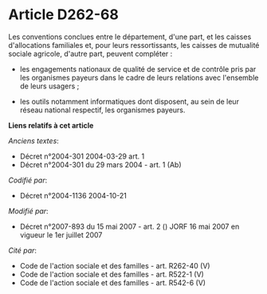 # Article D262-68

Les conventions conclues entre le département, d'une part, et les caisses d'allocations familiales et, pour leurs
ressortissants, les caisses de mutualité sociale agricole, d'autre part, peuvent compléter :

- les engagements nationaux de qualité de service et de contrôle pris par les organismes payeurs dans le cadre de leurs
relations avec l'ensemble de leurs usagers ;

- les outils notamment informatiques dont disposent, au sein de leur réseau national respectif, les organismes payeurs.

**Liens relatifs à cet article**

_Anciens textes_:

  - Décret n°2004-301 2004-03-29 art. 1
  - Décret n°2004-301 du 29 mars 2004 - art. 1 (Ab)

_Codifié par_:

  - Décret n°2004-1136 2004-10-21

_Modifié par_:

  - Décret n°2007-893 du 15 mai 2007 - art. 2 () JORF 16 mai 2007 en vigueur le 1er juillet 2007

_Cité par_:

  - Code de l'action sociale et des familles - art. R262-40 (V)
  - Code de l'action sociale et des familles - art. R522-1 (V)
  - Code de l'action sociale et des familles - art. R542-6 (V)
